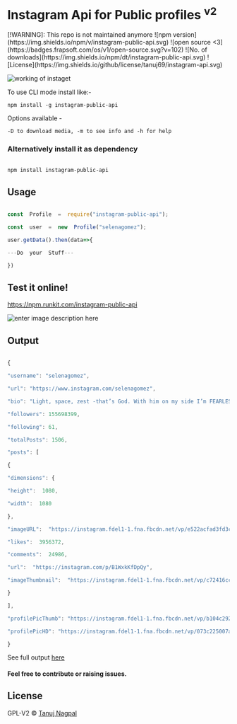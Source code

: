 <h1> Instagram Api for Public profiles <sup>v2</sup></h1>
[!WARNING]: This repo is not maintained anymore
![npm version](https://img.shields.io/npm/v/instagram-public-api.svg) ![open source <3](https://badges.frapsoft.com/os/v1/open-source.svg?v=102) ![No. of downloads](https://img.shields.io/npm/dt/instagram-public-api.svg) ![License](https://img.shields.io/github/license/tanuj69/instagram-api.svg)

![working of instaget](https://i.imgur.com/banFSoP.gif)

To use CLI mode install like:-

`npm install -g instagram-public-api`

Options available -

`-D to download media, -m to see info and -h for help`

### Alternatively install it as dependency 

```sh

npm install instagram-public-api

```

## Usage

```js

const  Profile  =  require("instagram-public-api");

const  user  =  new  Profile("selenagomez");

user.getData().then(data=>{

---Do  your  Stuff---

})

```

## Test it online!

https://npm.runkit.com/instagram-public-api

![enter image description here](https://i.imgur.com/uBTIpe3.png)


## Output

```js

{

"username": "selenagomez",

"url": "https://www.instagram.com/selenagomez",

"bio": "Light, space, zest -that’s God. With him on my side I’m FEARLESS, afraid of no one and nothing. A21 global anti human trafficking organization A21.org",

"followers": 155698399,

"following": 61,

"totalPosts": 1506,

"posts": [

{

"dimensions": {

"height":  1080,

"width":  1080

},

"imageURL":  "https://instagram.fdel1-1.fna.fbcdn.net/vp/e522acfad3fd3c4091ea88a5b8479888/5E0C70E1/t51.2885-15/e35/s1080x1080/66656269_1648697008594563_8361695703211281609_n.jpg?_nc_ht=instagram.fdel1-1.fna.fbcdn.net",

"likes":  3956372,

"comments":  24986,

"url":  "https://instagram.com/p/B1WxkKfDpQy",

"imageThumbnail":  "https://instagram.fdel1-1.fna.fbcdn.net/vp/c72416cc9678de364449ab8f37793a0d/5DDDA525/t51.2885-15/sh0.08/e35/s640x640/66656269_1648697008594563_8361695703211281609_n.jpg?_nc_ht=instagram.fdel1-1.fna.fbcdn.net"

}

],

"profilePicThumb": "https://instagram.fdel1-1.fna.fbcdn.net/vp/b104c292ae8e59d902586c2107a39a72/5DF2E637/t51.2885-19/s150x150/52780205_395221154575465_269834356913078272_n.jpg?_nc_ht=instagram.fdel1-1.fna.fbcdn.net",

"profilePicHD": "https://instagram.fdel1-1.fna.fbcdn.net/vp/073c225007a67fa0563350a2441f0053/5DFDDF3A/t51.2885-19/s320x320/52780205_395221154575465_269834356913078272_n.jpg?_nc_ht=instagram.fdel1-1.fna.fbcdn.net"

}

```

See full output [here](https://pastebin.com/7GT98pNa)

#### Feel free to contribute or raising issues.

## License

GPL-V2 © [Tanuj Nagpal](www.github.com/Tanuj69)
